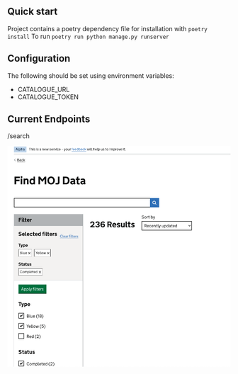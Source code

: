 ## Quick start

Project contains a poetry dependency file for installation with `poetry install`
To run `poetry run python manage.py runserver`

## Configuration

The following should be set using environment variables:

- CATALOGUE_URL
- CATALOGUE_TOKEN

## Current Endpoints

/search

![Screenshot of the service showing the search page](image.png)
